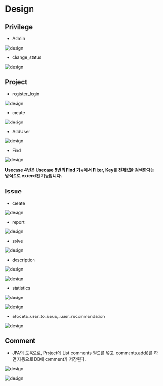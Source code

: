 #   Design
## Privilege

+  Admin

![design](./resources/AdminGrantsPrivilege.jpg)

+ change_status

![design](./resources/PrivilegedUserchangesState.jpg)

##  Project

+  register_login

![design](./resources/register_login.jpg)

+   create

![design](./resources/create_project.jpg)


+ AddUser

![design](./resources/addUserToProject.png)


+ Find

![design](./resources/find_issue.png)

**Usecase 4번은 Usecase 5번의 Find 기능에서 Filter, Key를 전체값을 검색한다는 방식으로 extend된 기능입니다.**


##  Issue
+   create

![design](./resources/report_issue.jpg)

+  report

![design](./resources/addIssue.jpg)

+  solve

![design](./resources/issueSolved.jpg)

+  description

![design](./resources/Issue_Description(SSD).png)

![design](./resources/Issue_Description.png)

+ statistics

![design](./resources/Report_Statistics(SSD).png)

![design](./resources/Report_Statistics.png)

+ allocate_user_to_issue,_user_recommendation

![design](./resources/TriagerAllocatesUser_Recommendation.jpg)

##  Comment
+   JPA의 도움으로, Project에 List<Comment> comments 필드를 넣고, comments.add()를 하면 자동으로 DB에 comment가 저장된다.

![design](./resources/Comment_Manage(SSD).png)

![design](./resources/Comment_Manage.png)
